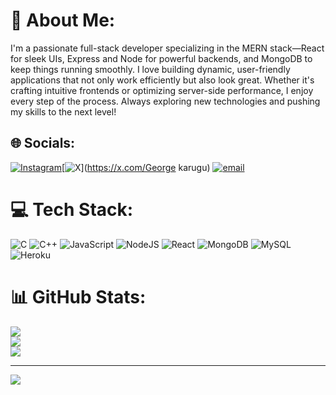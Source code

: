 # 💫 About Me:
I'm a passionate full-stack developer specializing in the MERN stack—React for sleek UIs, Express and Node for powerful backends, and MongoDB to keep things running smoothly. I love building dynamic, user-friendly applications that not only work efficiently but also look great. Whether it's crafting intuitive frontends or optimizing server-side performance, I enjoy every step of the process. Always exploring new technologies and pushing my skills to the next level!


## 🌐 Socials:
[![Instagram](https://img.shields.io/badge/Instagram-%23E4405F.svg?logo=Instagram&logoColor=white)](https://instagram.com/x.ycco)[![X](https://img.shields.io/badge/X-black.svg?logo=X&logoColor=white)](https://x.com/George karugu) [![email](https://img.shields.io/badge/Email-D14836?logo=gmail&logoColor=white)](mailto:georgekarugu362@gmail.com) 

# 💻 Tech Stack:
![C](https://img.shields.io/badge/c-%2300599C.svg?style=for-the-badge&logo=c&logoColor=white) ![C++](https://img.shields.io/badge/c++-%2300599C.svg?style=for-the-badge&logo=c%2B%2B&logoColor=white) ![JavaScript](https://img.shields.io/badge/javascript-%23323330.svg?style=for-the-badge&logo=javascript&logoColor=%23F7DF1E) ![NodeJS](https://img.shields.io/badge/node.js-6DA55F?style=for-the-badge&logo=node.js&logoColor=white) ![React](https://img.shields.io/badge/react-%2320232a.svg?style=for-the-badge&logo=react&logoColor=%2361DAFB) ![MongoDB](https://img.shields.io/badge/MongoDB-%234ea94b.svg?style=for-the-badge&logo=mongodb&logoColor=white) ![MySQL](https://img.shields.io/badge/mysql-4479A1.svg?style=for-the-badge&logo=mysql&logoColor=white) ![Heroku](https://img.shields.io/badge/heroku-%23430098.svg?style=for-the-badge&logo=heroku&logoColor=white)
# 📊 GitHub Stats:
![](https://github-readme-stats.vercel.app/api?username=georgekarugu&theme=dark&hide_border=false&include_all_commits=false&count_private=false)<br/>
![](https://github-readme-streak-stats.herokuapp.com/?user=georgekarugu&theme=dark&hide_border=false)<br/>
![](https://github-readme-stats.vercel.app/api/top-langs/?username=georgekarugu&theme=dark&hide_border=false&include_all_commits=false&count_private=false&layout=compact)

---
[![](https://visitcount.itsvg.in/api?id=georgekarugu&icon=0&color=0)](https://visitcount.itsvg.in)

<!-- Proudly created with GPRM ( https://gprm.itsvg.in ) -->
